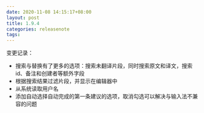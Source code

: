 ```yaml
---
date: 2020-11-08 14:15:17+08:00
layout: post
title: 1.9.4
categories: releasenote
tags: 
---
```


变更记录：

* 搜索与替换有了更多的选项：搜索未翻译片段，同时搜索原文和译文，搜索id、备注和创建者等额外字段
* 根据搜索结果过滤片段，并显示在编辑器中
* 从系统读取用户名
* 添加自动选择自动完成的第一条建议的选项，取消勾选可以解决与输入法不兼容的问题